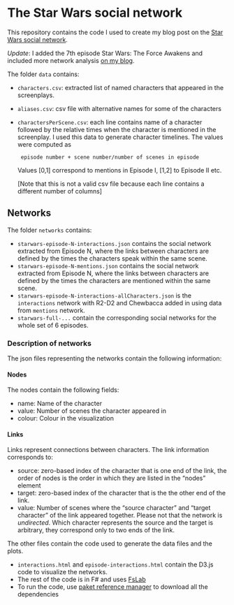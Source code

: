# The Star Wars social network

This repository contains the code I used to create my blog post on the 
[Star Wars social network](http://evelinag.com/blog/2015/12-15-star-wars-social-network/index.html).

*Update*: I added the 7th episode Star Wars: The Force Awakens and included more network analysis [on my blog](http://evelinag.com/blog/2016/01-25-social-network-force-awakens/index.html).

The folder `data` contains:

- `characters.csv`: extracted list of named characters that appeared in the screenplays. 
- `aliases.csv`: csv file with alternative names for some of the characters
- `charactersPerScene.csv`: each line contains name of a character followed by the relative 
   times when the character is mentioned in the screenplay. I used this data to generate character timelines. 
   The values were computed as 
      
       episode number + scene number/number of scenes in episode
   
   Values [0,1] correspond to mentions in Episode I, [1,2] to Episode II etc. 
   
   [Note that this is not a valid csv file because each line contains
   a different number of columns]
   
## Networks   
The folder `networks` contains:

* `starwars-episode-N-interactions.json` contains the social network extracted from Episode N, where the links between characters are
defined by the times the characters speak within the same scene.
* `starwars-episode-N-mentions.json` contains the social network extracted from Episode N, where the links between characters are
defined by the times the characters are mentioned within the same scene.
* `starwars-episode-N-interactions-allCharacters.json` is the `interactions` network with R2-D2 and Chewbacca added in using 
data from `mentions` network.
* `starwars-full-...` contain the corresponding social networks for the whole set of 6 episodes.

### Description of networks
The json files representing the networks contain the following information:

#### Nodes
The nodes contain the following fields:
- name: Name of the character
- value: Number of scenes the character appeared in
- colour: Colour in the visualization

#### Links
Links represent connections between characters. The link information corresponds to: 
- source: zero-based index of the character that is one end of the link, the order of nodes is the order in which they are listed in the “nodes” element
- target: zero-based index of the character that is the the other end of the link. 
- value: Number of scenes where the “source character” and “target character” of the link appeared together.
Please not that the network is *undirected*. Which character represents the source and the target is arbitrary, they correspond only to two ends of the link.


The other files contain the code used to generate the data files and the plots.
* `interactions.html` and `episode-interactions.html` contain the D3.js code to visualize the networks.
* The rest of the code is in F# and uses [FsLab](http://fslab.org/)
* To run the code, use [paket reference manager](http://fsprojects.github.io/Paket/) to download all the dependencies
